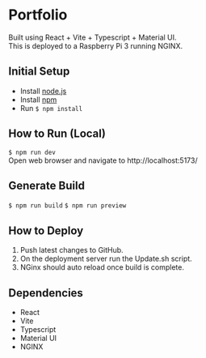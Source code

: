 # Portfolio
Built using React + Vite + Typescript + Material UI.
<br>This is deployed to a Raspberry Pi 3 running NGINX.

## Initial Setup
- Install [node.js](https://nodejs.org/)
- Install [npm](https://www.npmjs.com/) 
- Run ```$ npm install```

## How to Run (Local)
```$ npm run dev```
<br>Open web browser and navigate to http://localhost:5173/

## Generate Build
```$ npm run build```
```$ npm run preview```

## How to Deploy
1. Push latest changes to GitHub.
2. On the deployment server run the Update.sh script.
3. NGinx should auto reload once build is complete.

## Dependencies
- React
- Vite
- Typescript
- Material UI
- NGINX

